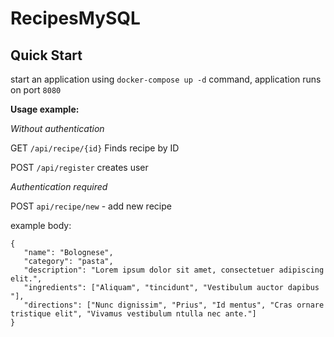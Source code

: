 # RecipesMySQL

## Quick Start

start an application using `docker-compose up -d` command, application runs on port `8080`

**Usage example:**

*Without authentication*


GET `/api/recipe/{id}` Finds recipe by ID

POST `/api/register` creates user


*Authentication required*


POST `api/recipe/new` - add new recipe

example body: 
```
{
   "name": "Bolognese",
   "category": "pasta",
   "description": "Lorem ipsum dolor sit amet, consectetuer adipiscing elit.",
   "ingredients": ["Aliquam", "tincidunt", "Vestibulum auctor dapibus "],
   "directions": ["Nunc dignissim", "Prius", "Id mentus", "Cras ornare tristique elit", "Vivamus vestibulum ntulla nec ante."]
}
```


